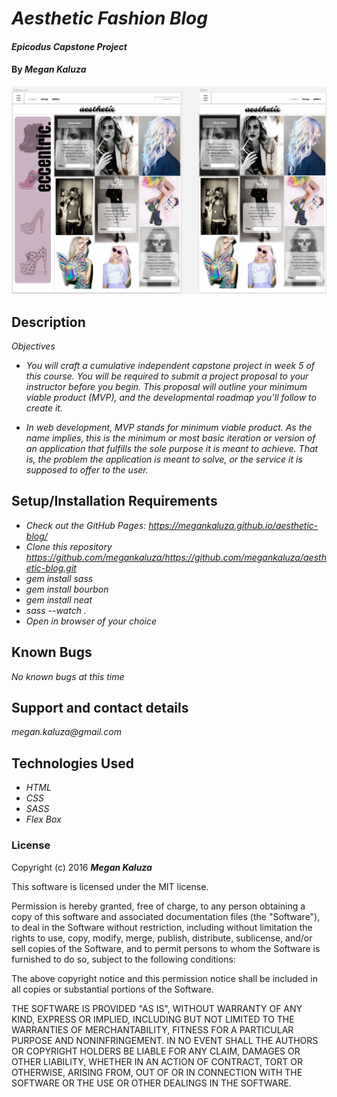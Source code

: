 # _Aesthetic Fashion Blog_

#### _Epicodus Capstone Project_

#### By _**Megan Kaluza**_

![screenshot](screen_shot.png)

## Description

_Objectives_

* _You will craft a cumulative independent capstone project in week 5 of this course. You will be required to submit a project proposal to your instructor before you begin. This proposal will outline your minimum viable product (MVP), and the developmental roadmap you’ll follow to create it._

* _In web development, MVP stands for minimum viable product. As the name implies, this is the minimum or most basic iteration or version of an application that fulfills the sole purpose it is meant to achieve. That is, the problem the application is meant to solve, or the service it is supposed to offer to the user._

## Setup/Installation Requirements

* _Check out the GitHub Pages: https://megankaluza.github.io/aesthetic-blog/_
* _Clone this repository https://github.com/megankaluza/https://github.com/megankaluza/aesthetic-blog.git_
* _gem install sass_
* _gem install bourbon_
* _gem install neat_
* _sass --watch ._
* _Open in browser of your choice_

## Known Bugs

_No known bugs at this time_

## Support and contact details

  _megan.kaluza@gmail.com_

## Technologies Used

* _HTML_
* _CSS_
* _SASS_
* _Flex Box_

### License

Copyright (c) 2016 **_Megan Kaluza_**

This software is licensed under the MIT license.

Permission is hereby granted, free of charge, to any person obtaining a copy of this software and associated documentation files (the "Software"), to deal in the Software without restriction, including without limitation the rights to use, copy, modify, merge, publish, distribute, sublicense, and/or sell copies of the Software, and to permit persons to whom the Software is furnished to do so, subject to the following conditions:

The above copyright notice and this permission notice shall be included in all copies or substantial portions of the Software.

THE SOFTWARE IS PROVIDED "AS IS", WITHOUT WARRANTY OF ANY KIND, EXPRESS OR IMPLIED, INCLUDING BUT NOT LIMITED TO THE WARRANTIES OF MERCHANTABILITY, FITNESS FOR A PARTICULAR PURPOSE AND NONINFRINGEMENT. IN NO EVENT SHALL THE AUTHORS OR COPYRIGHT HOLDERS BE LIABLE FOR ANY CLAIM, DAMAGES OR OTHER LIABILITY, WHETHER IN AN ACTION OF CONTRACT, TORT OR OTHERWISE, ARISING FROM, OUT OF OR IN CONNECTION WITH THE SOFTWARE OR THE USE OR OTHER DEALINGS IN THE SOFTWARE.
